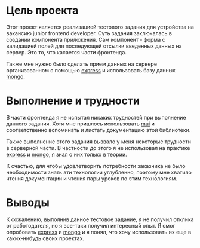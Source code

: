 # Цель проекта

Этот проект является реализацией тестового задания для устройства на вакансию junior frontend developer. Суть задания заключалась в создании компонента приложения. Сам компонент - форма с валидацией полей для последующей отсылки введенных данных на сервер. Это то, что касается части фронтенда.

Также мне нужно было сделать прием данных на сервере организованном с помощью [express]() и использовать базу данных [mongo]().

# Выполнение и трудности

В части фронтенда я не испытал никаких трудностей при выполнение данного задания. Хотя мне пришлось использовать [mui]() и соответственно вспоминать и листать документацию этой библиотеки.

Также выполнение этого задания вызвало у меня некоторые трудности в серверной части. В частности до этого я не использовал на практике [express]() и [mongo](), я знал о них только в теории.

К счастью, для чтобы удовлетворить потребности заказчика не было необходимости знать эти технологии углубленно, поэтому мне хватило чтения документации и чтения пары уроков по этим технологиям.

# Выводы

К сожалению, выполнив данное тестовое задание, я не получил отклика от работодателя, но я все-таки получил интересный опыт. Я смог опробовать [express]() и [mongo]() и я понял, что хочу использовать их еще в каких-нибудь своих проектах.
